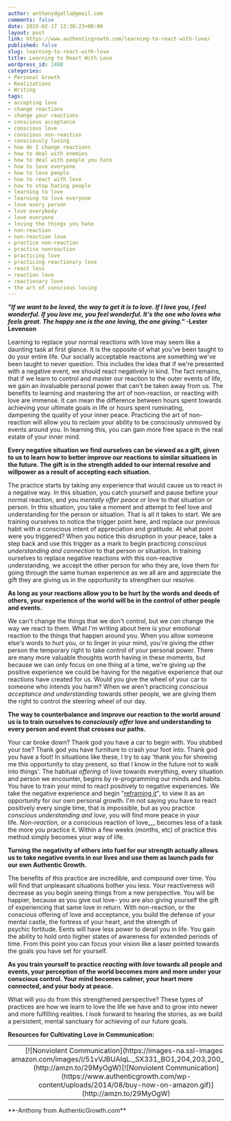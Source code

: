 ```yaml
---
author: anthonydgallo@gmail.com
comments: false
date: 2015-02-17 12:30:23+00:00
layout: post
link: https://www.authenticgrowth.com/learning-to-react-with-love/
published: false
slug: learning-to-react-with-love
title: Learning to React With Love
wordpress_id: 1498
categories:
- Personal Growth
- Realizations
- Writing
tags:
- accepting love
- change reactions
- change your reactions
- conscious acceptance
- conscious love
- conscious non-reaction
- consciously loving
- how do I change reactions
- how to deal with enemies
- how to deal with people you hate
- how to love everyone
- how to love people
- how to react with love
- how to stop hating people
- learning to love
- learning to love everyone
- love every person
- love everybody
- love everyone
- loving the things you hate
- non-reaction
- non-reaction love
- practice non-reaction
- practice nonreaction
- practicing love
- practicing reactionary love
- react less
- reaction love
- reactionary love
- the art of conscious loving
---
```


**_"If we want to be loved, the way to get it is to love. If I love you, I feel wonderful. If you love me, you feel wonderful. It's the one who _loves_ who feels great. The happy one is the one loving, the one giving."_ -Lester Levenson**

Learning to replace your normal reactions with love may seem like a daunting task at first glance. It is the opposite of what you've been taught to do your entire life. Our socially acceptable reactions are something we've been taught to never question. This includes the idea that if we're presented with a negative event, we should react negatively in kind. The fact remains, that if we learn to control and master our reaction to the outer events of life, we gain an invaluable personal power that can't be taken away from us. The benefits to learning and mastering the art of non-reaction, or reacting with love are immense. It can mean the difference between hours spent towards achieving your ultimate goals in life or hours spent ruminating, dampening the quality of your inner peace. Practicing the art of non-reaction will allow you to reclaim your ability to be consciously unmoved by events around you. In learning this, you can gain more free space in the real estate of your inner mind.

**Every negative situation we find ourselves can be viewed as a gift, given to us to learn how to better improve our reactions to similar situations in the future. The gift is in the strength added to our internal resolve and willpower as a result of accepting each situation.**

The practice starts by taking any experience that would cause us to react in a negative way. In this situation, you catch yourself and pause before your normal reaction, and you _mentally offer peace or love_ to that situation or person. In this situation, you take a moment and attempt to feel love and understanding for the person or situation. That is all it takes to start. We are training ourselves to notice the trigger point here, and replace our previous habit with a conscious intent of appreciation and gratitude. At what point were you triggered? When you notice this disruption in your peace, take a step back and use this trigger as a mark to begin practicing _conscious understanding and connection_ to that person or situation. In training ourselves to replace negative reactions with this non-reactive understanding, we accept the other person for who they are, love them for going through the same human experience as we all are and appreciate the gift they are giving us in the opportunity to strengthen our resolve.

**As long as your reactions allow you to be hurt by the words and deeds of others, your experience of the world will be in the control of other people and events.**

We can't change the things that we don't control, but we _can_ change the way we react to them. What I'm writing about here is your emotional reaction to the things that happen around you. When you allow someone else's words to hurt you, or to linger in your mind, you're giving the other person the temporary right to take control of your personal power. There are many more valuable thoughts worth having in these moments, but because we can only focus on one thing at a time, we're giving up the positive experience we could be having for the negative experience that our reactions have created for us. Would you give the wheel of your car to someone who intends you harm? When we aren't practicing _conscious acceptance and understanding_ towards other people, we are giving them the right to control the steering wheel of our day.

**The way to counterbalance and improve our reaction to the world around us is to train ourselves to _consciously offer_ love and understanding to every person and event that crosses our paths.**

Your car broke down? Thank god you have a car to begin with. You stubbed your toe? Thank god you have furniture to crash your foot into. Thank god you have a foot! In situations like these, I try to say 'thank you for showing me this opportunity to stay present, so that I know in the future not to walk into things'. The habitual _offering_ of love towards everything, every situation and person we encounter, begins by re-programming our minds and habits. You have to train your mind to react positively to negative experiences. We take the negative experience and begin "[reframing it](http://www.authenticgrowth.com/reframing-everything/)", to view it as an opportunity for our own personal growth. I'm not saying you have to react positively every single time, that is impossible, but as you practice _conscious understanding and love_, you will find more peace in your life. _Non-reaction,_ or a conscious reaction of love_,_ becomes less of a task the more you practice it. Within a few weeks (months, etc) of practice this method simply becomes your way of life.

**Turning the negativity of others into fuel for our strength actually allows us to take negative events in our lives and use them as launch pads for our own Authentic Growth.**

The benefits of this practice are incredible, and compound over time. You will find that unpleasant situations bother you less. Your reactiveness will decrease as you begin seeing things from a new perspective. You will be happier, because as you give out love- you are also giving yourself the gift of experiencing that same love in return. With non-reaction, or the conscious offering of love and acceptance, you build the defense of your mental castle, the fortress of your heart, and the strength of psychic fortitude. Eents will have less power to derail you in life. You gain the ability to hold onto higher states of awareness for extended periods of time. From this point you can focus your vision like a laser pointed towards the goals you have set for yourself.

**As you train yourself to practice _reacting with love_ towards all people and events, your perception of the world becomes more and more under your conscious control. Your mind becomes calmer, your heart more connected, and your body at peace.**

What will you do from this strengthened perspective? These types of practices are how we learn to love the life we have and to grow into newer and more fulfilling realities. I look forward to hearing the stories, as we build a persistent, mental sanctuary for achieving of our future goals.

**Resources for Cultivating Love in Communication:**
<table >
<tbody >
<tr align="center" >

<td >[![Nonviolent Communication](https://images-na.ssl-images-amazon.com/images/I/51vVJBUAIqL._SX331_BO1,204,203,200_.jpg)](http://amzn.to/29MyOgW)[![Nonviolent Communication](https://www.authenticgrowth.com/wp-content/uploads/2014/08/buy-now-on-amazon.gif)](http://amzn.to/29MyOgW)
</td>

<td >[![The Happiness Hypothesis](https://images-na.ssl-images-amazon.com/images/I/416A0Q7OEFL._SX326_BO1,204,203,200_.jpg)](http://amzn.to/29HEoSm)[![The Happiness Hypothesis](https://www.authenticgrowth.com/wp-content/uploads/2014/08/buy-now-on-amazon.gif)](http://amzn.to/29HEoSm)
</td>

<td >[![The Six Pillars of Self Esteem](https://images-na.ssl-images-amazon.com/images/I/51kzKRuJCYL._SX317_BO1,204,203,200_.jpg)](http://amzn.to/29TW513)[![The Six Pillars of Self Esteem](https://www.authenticgrowth.com/wp-content/uploads/2014/08/buy-now-on-amazon.gif)](http://amzn.to/29TW513)
</td>

<td >[![Emotional Release Therapy](https://images-na.ssl-images-amazon.com/images/I/51GXHWMWVBL._SX322_BO1,204,203,200_.jpg)](http://amzn.to/29Mz3c1)[![Emotional Release Therapy](https://www.authenticgrowth.com/wp-content/uploads/2014/08/buy-now-on-amazon.gif)](http://amzn.to/29Mz3c1)
</td>
</tr>
</tbody>
</table>
**-Anthony from AuthenticGrowth.com**

